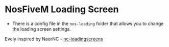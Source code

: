 # NosFiveM Loading Screen

- There is a config file in the `nos-loading` folder that allows you to change the loading screen settings.

Evely inspired by NaorNC - [nc-loadingscreens](https://github.com/NaorNC/nc-loadingscreens)